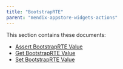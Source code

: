 ```yaml
---
title: "BootstrapRTE"
parent: "mendix-appstore-widgets-actions"
---
```


This section contains these documents:

* [Assert BootstrapRTE Value](assert-bootstraprte-value)
* [Get BootstrapRTE Value](get-bootstraprte-value)
* [Set BootstrapRTE Value](set-bootstraprte-value)
